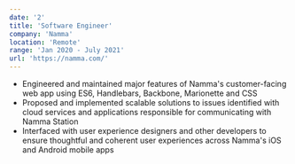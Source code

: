 ```yaml
---
date: '2'
title: 'Software Engineer'
company: 'Namma'
location: 'Remote'
range: 'Jan 2020 - July 2021'
url: 'https://namma.com/'
---
```


- Engineered and maintained major features of Namma's customer-facing web app using ES6, Handlebars, Backbone, Marionette and CSS
- Proposed and implemented scalable solutions to issues identified with cloud services and applications responsible for communicating with Namma Station
- Interfaced with user experience designers and other developers to ensure thoughtful and coherent user experiences across Namma's iOS and Android mobile apps
